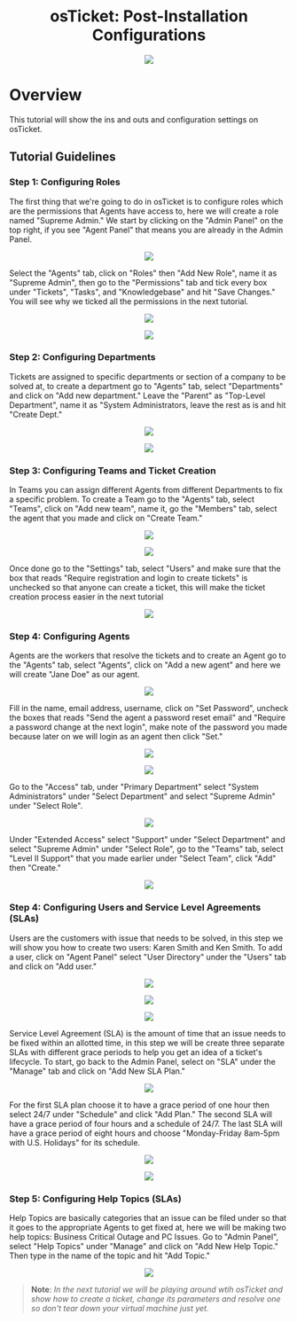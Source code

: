 <h1 align="center">osTicket: Post-Installation Configurations</h1>

<p align="center">
<img src="https://i.imgur.com/Clzj7Xs.png"/>
</p>

<h1>Overview</h1>
This tutorial will show the ins and outs and configuration settings on osTicket.<br />


<h2>Tutorial Guidelines</h2>

<h3>Step 1: Configuring Roles</h3>

The first thing that we're going to do in osTicket is to configure roles which are the permissions that Agents have access to, here we will create a role named "Supreme Admin." We start by clicking on the "Admin Panel" on the top right, if you see "Agent Panel" that means you are already in the Admin Panel. 

 <p align="center">
<img src="https://github.com/Mwajiduddin/Mwajiduddin/blob/main/images/f1.png" />
</p>

Select the "Agents" tab, click on "Roles" then "Add New Role", name it as "Supreme Admin", then go to the "Permissions" tab and tick every box under "Tickets", "Tasks", and "Knowledgebase" and hit "Save Changes." You will see why we ticked all the permissions in the next tutorial.

 <p align="center">
<img src="https://github.com/Mwajiduddin/Mwajiduddin/blob/main/images/f2.png" />
</p>

 <p align="center">
<img src="https://github.com/Mwajiduddin/Mwajiduddin/blob/main/images/f3.png" />
</p>

<h3>Step 2: Configuring Departments</h3>

Tickets are assigned to specific departments or section of a company to be solved at, to create a department go to "Agents" tab, select "Departments" and click on "Add new department." Leave the "Parent" as "Top-Level Department", name it as "System Administrators, leave the rest as is and hit "Create Dept."

 <p align="center">
<img src="https://github.com/Mwajiduddin/Mwajiduddin/blob/main/images/f4.png" />
</p>

 <p align="center">
<img src="https://github.com/Mwajiduddin/Mwajiduddin/blob/main/images/f5.png" />
</p>

<h3>Step 3: Configuring Teams and Ticket Creation</h3>

In Teams you can assign different Agents from different Departments to fix a specific problem. To create a Team go to the "Agents" tab, select "Teams", click on "Add new team", name it, go the "Members" tab, select the agent that you made and click on "Create Team." 

 <p align="center">
<img src="https://github.com/Mwajiduddin/Mwajiduddin/blob/main/images/f6.png" />
</p>

 <p align="center">
<img src="https://github.com/Mwajiduddin/Mwajiduddin/blob/main/images/f7.png" />
</p>

Once done go to the "Settings" tab, select "Users" and make sure that the box that reads "Require registration and login to create tickets" is unchecked so that anyone can create a ticket, this will make the ticket creation process easier in the next tutorial

 <p align="center">
<img src="https://github.com/Mwajiduddin/Mwajiduddin/blob/main/images/f8.png" />
</p>

<h3>Step 4: Configuring Agents</h3>

Agents are the workers that resolve the tickets and to create an Agent go to the "Agents" tab, select "Agents", click on "Add a new agent" and here we will create "Jane Doe" as our agent. 

 <p align="center">
<img src="https://github.com/Mwajiduddin/Mwajiduddin/blob/main/images/f9.png" />
</p>

Fill in the name, email address, username, click on "Set Password", uncheck the boxes that reads "Send the agent a password reset email" and "Require a password change at the next login", make note of the password you made because later on we will login as an agent then click "Set." 

 <p align="center">
<img src="https://github.com/Mwajiduddin/Mwajiduddin/blob/main/images/f10.png" />
</p>

 <p align="center">
<img src="https://github.com/Mwajiduddin/Mwajiduddin/blob/main/images/f11.png" />
</p>

Go to the "Access" tab, under "Primary Department" select "System Administrators" under "Select Department" and select "Supreme Admin" under "Select Role". 

 <p align="center">
<img src="https://github.com/Mwajiduddin/Mwajiduddin/blob/main/images/f12.png" />
</p>

Under "Extended Access" select "Support" under "Select Department" and select "Supreme Admin" under "Select Role", go to the "Teams" tab, select "Level II Support" that you made earlier under "Select Team", click "Add" then "Create." 

 <p align="center">
<img src="https://github.com/Mwajiduddin/Mwajiduddin/blob/main/images/f13.png" />
</p>

<h3>Step 4: Configuring Users and Service Level Agreements (SLAs) </h3>

Users are the customers with issue that needs to be solved, in this step we will show you how to create two users: Karen Smith and Ken Smith. To add a user, click on "Agent Panel" select "User Directory" under the "Users" tab and click on "Add user." 

 <p align="center">
<img src="https://github.com/Mwajiduddin/Mwajiduddin/blob/main/images/f15.png" />
</p>

 <p align="center">
<img src="https://github.com/Mwajiduddin/Mwajiduddin/blob/main/images/f16.png" />
</p>

 <p align="center">
<img src="https://github.com/Mwajiduddin/Mwajiduddin/blob/main/images/f17.png" />
</p>

Service Level Agreement (SLA) is the amount of time that an issue needs to be fixed within an allotted time, in this step we will be create three separate SLAs with different grace periods to help you get an idea of a ticket's lifecycle. To start, go back to the Admin Panel, select on "SLA" under the "Manage" tab and click on "Add New SLA Plan." 

 <p align="center">
<img src="https://github.com/Mwajiduddin/Mwajiduddin/blob/main/images/f18.png" />
</p>

For the first SLA plan choose it to have a grace period of one hour then select 24/7 under "Schedule" and click "Add Plan." The second SLA will have a grace period of four hours and a schedule of 24/7. The last SLA will have a grace period of eight hours and choose "Monday-Friday 8am-5pm with U.S. Holidays" for its schedule. 

 <p align="center">
<img src="https://github.com/Mwajiduddin/Mwajiduddin/blob/main/images/f19.png" />
</p>

 <p align="center">
<img src="https://github.com/Mwajiduddin/Mwajiduddin/blob/main/images/f20.png" />
</p>




<h3>Step 5: Configuring Help Topics (SLAs) </h3>

Help Topics are basically categories that an issue can be filed under so that it goes to the appropriate Agents to get fixed at, here we will be making two help topics: Business Critical Outage and PC Issues. Go to "Admin Panel", select "Help Topics" under "Manage" and click on "Add New Help Topic." Then type in the name of the topic and hit "Add Topic."

 <p align="center">
<img src="https://github.com/Mwajiduddin/Mwajiduddin/blob/main/images/f21.png" />
</p>
 
  >**Note**: *In the next tutorial we will be playing around wtih osTicket and show how to create a ticket, change its parameters and resolve one so don't tear down your virtual machine just yet.*











